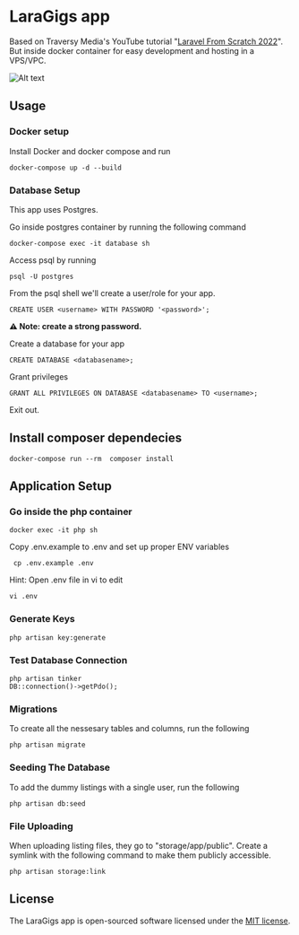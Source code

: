 # LaraGigs app

Based on Traversy Media's YouTube tutorial "[Laravel From Scratch 2022](https://www.youtube.com/watch?v=MYyJ4PuL4pY)". But inside docker container for easy development and hosting in a VPS/VPC.

![Alt text](/public/images/screen.png "LaraGigs")

## Usage

### Docker setup

Install Docker and docker compose and run

```
docker-compose up -d --build
```

### Database Setup

This app uses Postgres.

Go inside postgres container by running the following command

```
docker-compose exec -it database sh
```

Access psql by running

```
psql -U postgres
```

From the psql shell we'll create a user/role for your app.

```
CREATE USER <username> WITH PASSWORD '<password>';
```

**⚠️ Note: create a strong password.**

Create a database for your app

```
CREATE DATABASE <databasename>;
```

Grant privileges

```
GRANT ALL PRIVILEGES ON DATABASE <databasename> TO <username>;
```

Exit out.

## Install composer dependecies

```
docker-compose run --rm  composer install
```

## Application Setup

### Go inside the php container

```
docker exec -it php sh
```

Copy .env.example to .env and set up proper ENV variables

```
 cp .env.example .env
```

Hint: Open .env file in vi to edit

```
vi .env
```

### Generate Keys

```
php artisan key:generate
```

### Test Database Connection

```
php artisan tinker
DB::connection()->getPdo();
```

### Migrations

To create all the nessesary tables and columns, run the following

```
php artisan migrate
```

### Seeding The Database

To add the dummy listings with a single user, run the following

```
php artisan db:seed
```

### File Uploading

When uploading listing files, they go to "storage/app/public". Create a symlink with the following command to make them publicly accessible.

```
php artisan storage:link
```

## License

The LaraGigs app is open-sourced software licensed under the [MIT license](https://opensource.org/licenses/MIT).
